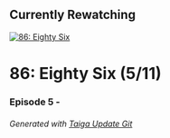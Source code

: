 ﻿
## Currently Rewatching

[![86: Eighty Six](https://s4.anilist.co/file/anilistcdn/media/anime/cover/medium/bx116589-WSpNedJdAH3L.jpg)](https://anilist.co/anime/116589)

# 86: Eighty Six (5/11)

### Episode 5 - 

###### *Generated with [Taiga Update Git](https://github.com/nike4613/taiga-update-git)*
